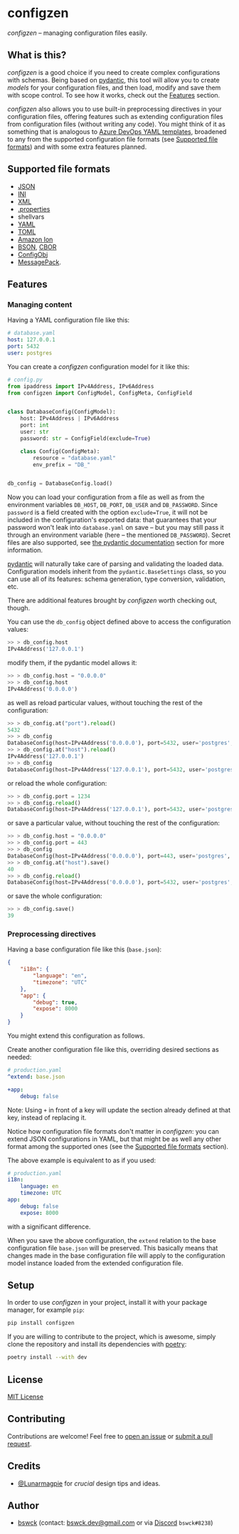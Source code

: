 # configzen

_configzen_ – managing configuration files easily.

## What is this?

_configzen_ is a good choice if you need to create complex configurations with schemas.
Being based on [pydantic](https://docs.pydantic.dev/latest/), this tool will allow you to create _models_
for your configuration files, and then load, modify and save them with scope control.
To see how it works, check out the [Features](#features) section.

_configzen_ also allows you to use built-in preprocessing directives in your configuration files,
offering features such as extending configuration files from configuration files (without writing any code).
You might think of it as something that is analogous
to [Azure DevOps YAML templates](https://docs.microsoft.com/en-us/azure/devops/pipelines/process/templates?view=azure-devops),
broadened to any from the supported configuration file formats (see [Supported file formats](#supported-file-formats)) and with some extra features planned.

## Supported file formats

* [JSON](https://en.wikipedia.org/wiki/JSON)
* [INI](https://en.wikipedia.org/wiki/INI_file)
* [XML](https://en.wikipedia.org/wiki/XML)
* [.properties](https://en.wikipedia.org/wiki/.properties)
* shellvars
* [YAML](https://yaml.org)
* [TOML](https://en.wikipedia.org/wiki/TOML)
* [Amazon Ion](https://en.wikipedia.org/wiki/Ion_(serialization_format))
* [BSON](https://en.wikipedia.org/wiki/BSON), [CBOR](https://en.wikipedia.org/wiki/CBOR)
* [ConfigObj](https://configobj.readthedocs.io/en/latest/configobj.html#introduction)
* [MessagePack](https://en.wikipedia.org/wiki/MessagePack).

## Features

### Managing content

Having a YAML configuration file like this:

```yaml
# database.yaml
host: 127.0.0.1
port: 5432
user: postgres
```

You can create a _configzen_ configuration model for it like this:

```python
# config.py
from ipaddress import IPv4Address, IPv6Address
from configzen import ConfigModel, ConfigMeta, ConfigField


class DatabaseConfig(ConfigModel):
    host: IPv4Address | IPv6Address
    port: int
    user: str
    password: str = ConfigField(exclude=True)

    class Config(ConfigMeta):
        resource = "database.yaml"
        env_prefix = "DB_"


db_config = DatabaseConfig.load()
```

Now you can load your configuration from a file as well as from the environment variables
`DB_HOST`, `DB_PORT`, `DB_USER` and `DB_PASSWORD`. Since `password` is a field created with
the option `exclude=True`, it will not be included in the configuration's exported data: that
guarantees that your password won't leak into `database.yaml` on save – but you may still pass it
through an environment variable (here – the mentioned `DB_PASSWORD`). Secret files are also supported,
see [the pydantic documentation](https://docs.pydantic.dev/latest/usage/settings/#secret-support) section
for more information.

[pydantic](https://docs.pydantic.dev/latest/) will naturally take care of parsing and validating the loaded data.
Configuration models inherit from the `pydantic.BaseSettings` class, so you can use all of its features:
schema generation, type conversion, validation, etc.

There are additional features brought by _configzen_ worth checking out, though.

You can use the `db_config` object defined above to access the configuration values:

```python
>> > db_config.host
IPv4Address('127.0.0.1')
```

modify them, if the pydantic model allows it:

```python
>> > db_config.host = "0.0.0.0"
>> > db_config.host
IPv4Address('0.0.0.0')
```

as well as reload particular values, without touching the rest of the configuration:

```python
>> > db_config.at("port").reload()
5432
>> > db_config
DatabaseConfig(host=IPv4Address('0.0.0.0'), port=5432, user='postgres', password='password')
>> > db_config.at("host").reload()
IPv4Address('127.0.0.1')
>> > db_config
DatabaseConfig(host=IPv4Address('127.0.0.1'), port=5432, user='postgres', password='password')
```

or reload the whole configuration:

```python
>> > db_config.port = 1234
>> > db_config.reload()
DatabaseConfig(host=IPv4Address('127.0.0.1'), port=5432, user='postgres', password='password')
```

or save a particular value, without touching the rest of the configuration:

```python
>> > db_config.host = "0.0.0.0"
>> > db_config.port = 443
>> > db_config
DatabaseConfig(host=IPv4Address('0.0.0.0'), port=443, user='postgres', password='password')
>> > db_config.at("host").save()
40
>> > db_config.reload()
DatabaseConfig(host=IPv4Address('0.0.0.0'), port=5432, user='postgres', password='password')
```

or save the whole configuration:

```python
>> > db_config.save()
39
```

### Preprocessing directives

Having a base configuration file like this (`base.json`):

```json
{
    "i18n": {
        "language": "en",
        "timezone": "UTC"
    },
    "app": {
        "debug": true,
        "expose": 8000
    }
}
```

You might extend this configuration as follows.

Create another configuration file like this, overriding desired sections as needed:

```yaml
# production.yaml
^extend: base.json

+app:
    debug: false
```

Note: Using `+` in front of a key will update the section already defined at that key,
instead of replacing it.

Notice how configuration file formats don't matter in _configzen_: you can
extend JSON configurations in YAML, but that might be as well any other format
among the supported ones (see the [Supported file formats](#supported-file-formats) section).

The above example is equivalent to as if you used:

```yaml
# production.yaml
i18n:
    language: en
    timezone: UTC
app:
    debug: false
    expose: 8000
```

with a significant difference.

When you save the above configuration, the `extend` relation to the base configuration file `base.json` will be preserved.
This basically means that changes made in the base configuration file will apply to the configuration model instance loaded from the extended configuration file.

## Setup

In order to use _configzen_ in your project, install it with your package manager, for example `pip`:

```bash
pip install configzen
```

If you are willing to contribute to the project, which is awesome, simply clone the repository and install its dependencies with [poetry](https://python-poetry.org/):

```bash
poetry install --with dev
```

## License

[MIT License](https://choosealicense.com/licenses/mit/)

## Contributing

Contributions are welcome! Feel free to [open an issue](https://github.com/bswck/configzen/issues/new/choose)
or [submit a pull request](https://github.com/bswck/configzen/compare).

## Credits

* [@Lunarmagpie](https://github.com/Lunarmagpie) for _crucial_ design tips and ideas.

## Author

* [bswck](https://github.com/bswck) (contact: bswck.dev@gmail.com or via [Discord](https://discord.com/) `bswck#8238`)
